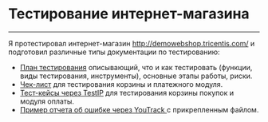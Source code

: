 # Тестирование интернет-магазина

---

Я протестировал интернет-магазин http://demowebshop.tricentis.com/ и подготовил различные типы документации по тестированию:
-  <a href="https://docs.google.com/document/d/1du31MMxACwOFYUNaWd-z8OVbYj3XJ-aM/edit?usp=drive_link&ouid=112536932769033914099&rtpof=true&sd=true/">План тестирования</a> описывающий, что и как тестировать (функции, виды тестирования, инструменты), основные этапы работы, риски.
-  <a href="https://docs.google.com/spreadsheets/d/1Fjt5joCASS1g_TFbH5IABmtjqfabl2aD/edit?usp=drive_link&ouid=112536932769033914099&rtpof=true&sd=true/">Чек-лист</a> для тестирования корзины и платежного модуля.
-  <a href="https://drive.google.com/file/d/1Zb9I_c_FiPsRehcZU93zZWUCFUy9kqvX/view?usp=sharing/">Тест-кейсы через TestIP</a> для тестирования корзины покупок и модуля оплаты.
-  <a href="https://drive.google.com/drive/folders/1lwwR83jlUXSQ6hav0nH8rKn8nvM_5ciy?usp=sharing/">Пример отчета об ошибке через YouTrack </a> с прикрепленным файлом.
